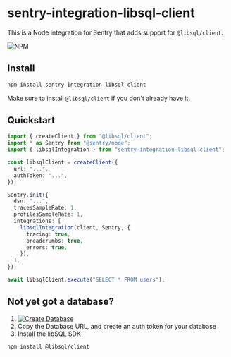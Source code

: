 # sentry-integration-libsql-client

This is a Node integration for Sentry that adds support for `@libsql/client`.

![NPM](https://img.shields.io/npm/v/sentry-integration-libsql-client)

## Install

```bash
npm install sentry-integration-libsql-client
```

Make sure to install `@libsql/client` if you don't already have it.

## Quickstart

```ts
import { createClient } from "@libsql/client";
import * as Sentry from "@sentry/node";
import { libsqlIntegration } from "sentry-integration-libsql-client";

const libsqlClient = createClient({
  url: "...",
  authToken: "...",
});

Sentry.init({
  dsn: "...",
  tracesSampleRate: 1,
  profilesSampleRate: 1,
  integrations: [
    libsqlIntegration(client, Sentry, {
      tracing: true,
      breadcrumbs: true,
      errors: true,
    }),
  ],
});

await libsqlClient.execute("SELECT * FROM users");
```

## Not yet got a database?

1. [![Create Database](https://sqlite.new/button)](https://sqlite.new)
2. Copy the Database URL, and create an auth token for your database
3. Install the libSQL SDK

```bash
npm install @libsql/client
```
